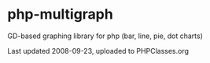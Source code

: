# php-multigraph
GD-based graphing library for php (bar, line, pie, dot charts)

Last updated 2008-09-23, uploaded to PHPClasses.org
